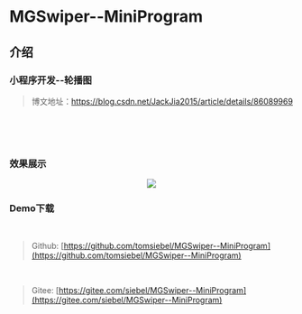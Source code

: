 # MGSwiper--MiniProgram

## 介绍

### 小程序开发--轮播图

> 博文地址：https://blog.csdn.net/JackJia2015/article/details/86089969

<br><br><br>

### 效果展示

<div align="center">
<img align="center" src="https://img-blog.csdnimg.cn/20190109100417287.gif">
</div>


### Demo下载

<br>

> Github:  [https://github.com/tomsiebel/MGSwiper--MiniProgram](https://github.com/tomsiebel/MGSwiper--MiniProgram)

<br>

>  Gitee:  [https://gitee.com/siebel/MGSwiper--MiniProgram](https://gitee.com/siebel/MGSwiper--MiniProgram)

<br>
